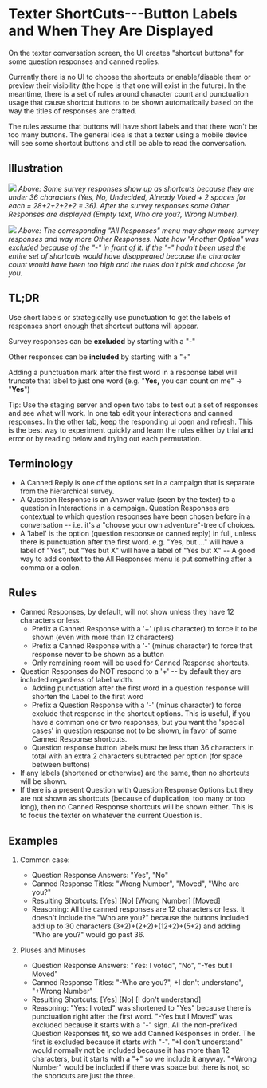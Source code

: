 # Texter ShortCuts---Button Labels and When They Are Displayed

On the texter conversation screen, the UI creates "shortcut buttons" for some question responses and canned replies. 

Currently there is no UI to choose the shortcuts or enable/disable them or preview their visibility (the hope is that one will exist in the future). In the meantime, there is a set of rules around character count and punctuation usage that cause shortcut buttons to be shown automatically based on the way the titles of responses are crafted.  

The rules assume that buttons will have short labels and that there won't be too many buttons. The general idea is that a texter using a mobile device will see some shortcut buttons and still be able to read the conversation.

## Illustration
![](https://i.imgur.com/rlTEhos.png)
*Above: Some survey responses show up as shortcuts because they are under 36 characters (Yes, No, Undecided, Already Voted + 2 spaces for each = 28+2+2+2+2 = 36). After the survey responses some Other Responses are displayed (Empty text, Who are you?, Wrong Number).* 

![](https://i.imgur.com/lPZKFNG.png)
*Above: The corresponding "All Responses" menu may show more survey responses and way more Other Responses. Note how "Another Option" was excluded because of the "-" in front of it. If the "-" hadn't been used the entire set of shortcuts would have disappeared because the character count would have been too high and the rules don't pick and choose for you.*

## TL;DR
Use short labels or strategically use punctuation to get the labels of responses short enough that shortcut buttons will appear.

Survey responses can be **excluded** by starting with a "-"

Other responses can be **included** by starting with a "+"

Adding a punctuation mark after the first word in a response label will truncate that label to just one word (e.g. "**Yes,** you can count on me" -> "**Yes**")

Tip: Use the staging server and open two tabs to test out a set of responses and see what will work. In one tab edit your interactions and canned responses. In the other tab, keep the responding ui open and refresh. This is the best way to experiment quickly and learn the rules either by trial and error or by reading below and trying out each permutation.


## Terminology

* A Canned Reply is one of the options set in a campaign that is separate from the hierarchical survey.
* A Question Response is an Answer value (seen by the texter) to a question in Interactions in a campaign.
  Question Responses are contextual to which question responses have been chosen before in a conversation
  -- i.e. it's a "choose your own adventure"-tree of choices.
* A 'label' is the option (question response or canned reply) in full, unless there is punctuation
  after the first word.  e.g. "Yes, but ..." will have a label of "Yes", but "Yes but X" will have a
  label of "Yes but X" -- A good way to add context to the All Responses menu is put something after
  a comma or a colon.

## Rules

* Canned Responses, by default, will not show unless they have 12 characters or less.
  * Prefix a Canned Response with a '+' (plus character) to force it to be shown (even with more than 12 characters)
  * Prefix a Canned Response with a '-' (minus character) to force that response never to be shown as a button
  * Only remaining room will be used for Canned Response shortcuts.
* Question Responses do NOT respond to a '+' -- by default they are included regardless of label width.
  * Adding punctuation after the first word in a question response will shorten the Label to the first word
  * Prefix a Question Response with a '-' (minus character) to force exclude that response in the shortcut options.
    This is useful, if you have a common one or two responses, but you want the 'special cases' in question response not
    to be shown, in favor of some Canned Response shortcuts.
  * Question response button labels must be less than 36 characters in total with an extra 2 characters
    subtracted per option (for space between buttons)
* If any labels (shortened or otherwise) are the same, then no shortcuts will be shown.
* If there is a present Question with Question Response Options but they are not shown as shortcuts
  (because of duplication, too many or too long), then no Canned Response shortcuts will be shown either.
  This is to focus the texter on whatever the current Question is.

## Examples

1. Common case:
   * Question Response Answers: "Yes", "No"
   * Canned Response Titles: "Wrong Number", "Moved", "Who are you?"
   * Resulting Shortcuts: [Yes] [No] [Wrong Number] [Moved]
   * Reasoning: All the canned responses are 12 characters or less.
     It doesn't include the "Who are you?" because the buttons included add up to 30 characters
     (3+2)+(2+2)+(12+2)+(5+2) and adding "Who are you?" would go past 36.

2. Pluses and Minuses
   * Question Response Answers: "Yes: I voted", "No", "-Yes but I Moved"
   * Canned Response Titles: "-Who are you?", +I don't understand", "+Wrong Number"
   * Resulting Shortcuts: [Yes] [No] [I don't understand]
   * Reasoning: "Yes: I voted" was shortened to "Yes" because there is punctuation right after the first word.
     "-Yes but I Moved" was excluded because it starts with a "-" sign.  All the non-prefixed Question Responses
     fit, so we add Canned Responses in order.  The first is excluded because it starts with "-".  "+I don't understand"
     would normally not be included because it has more than 12 characters, but it starts with a "+" so we include
     it anyway. "+Wrong Number" would be included if there was space but there is not, so the shortcuts are just the three.
